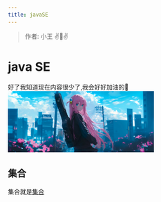 ```yaml
---
title: javaSE
---
```



> 作者: 小王 :v::eyes::v:



# java SE


好了我知道现在内容很少了,我会好好加油的:fu:
<img src="./assets/bg.jpg" alt="img" style="zoom:33%; margin-right: 0;" />

## 集合
集合就是[集合](./集合.md)

